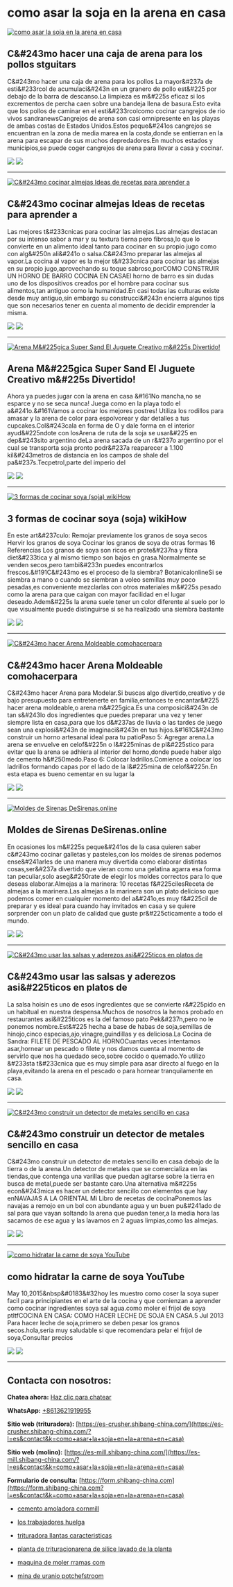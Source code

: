 # como asar la soja en la arena en casa

<a href="https://swt.shibang-china.com/?l=es&img&k=como+asar+la+soja+en+la+arena+en+casa" target="_blank">![como asar la soja en la arena en casa](http://static.shibang-china.com/all-800x300/1131.jpg)</a>

## C&#243mo hacer una caja de arena para los pollos stguitars
C&#243mo hacer una caja de arena para los pollos La mayor&#237a de esti&#233rcol de acumulaci&#243n en un granero de pollo est&#225 por debajo de la barra de descanso.La limpieza es m&#225s eficaz si los excrementos de percha caen sobre una bandeja llena de basura.Esto evita que los pollos de caminar en el esti&#233rcolcomo cocinar cangrejos de rio vivos sandranewsCangrejos de arena son casi omnipresente en las playas de ambas costas de Estados Unidos.Estos peque&#241os cangrejos se encuentran en la zona de media marea en la costa,donde se entierran en la arena para escapar de sus muchos depredadores.En muchos estados y municipios,se puede coger cangrejos de arena para llevar a casa y cocinar.


<a href="https://whatsapp.shibangsoft.com/WhatsApp.php" target="_blank" title="WhatsApp">![](http://static.shibang-china.com/icon/whatsapp.png)</a> <a href="https://swt.shibang-china.com/?l=es&icon&k=como+asar+la+soja+en+la+arena+en+casa" target="_blank">![](http://static.shibang-china.com/icon/chat-es.png)</a>

---

<a href="https://swt.shibang-china.com/?l=es&img&k=como+asar+la+soja+en+la+arena+en+casa" target="_blank">![C&#243mo cocinar almejas Ideas de recetas para aprender a](http://static.shibang-china.com/all-800x300/1205.jpg)</a>

## C&#243mo cocinar almejas Ideas de recetas para aprender a
Las mejores t&#233cnicas para cocinar las almejas.Las almejas destacan por su intenso sabor a mar y su textura tierna pero fibrosa,lo que lo convierte en un alimento ideal tanto para cocinar en su propio jugo como con alg&#250n ali&#241o o salsa.C&#243mo preparar las almejas al vapor.La cocina al vapor es la mejor t&#233cnica para cocinar las almejas en su propio jugo,aprovechando su toque sabroso,porCOMO CONSTRUIR UN HORNO DE BARRO COCINA EN CASAEl horno de barro es sin dudas uno de los dispositivos creados por el hombre para cocinar sus alimentos,tan antiguo como la humanidad.En casi todas las culturas existe desde muy antiguo,sin embargo su construcci&#243n encierra algunos tips que son necesarios tener en cuenta al momento de decidir emprender la misma.


<a href="https://whatsapp.shibangsoft.com/WhatsApp.php" target="_blank" title="WhatsApp">![](http://static.shibang-china.com/icon/whatsapp.png)</a> <a href="https://swt.shibang-china.com/?l=es&icon&k=como+asar+la+soja+en+la+arena+en+casa" target="_blank">![](http://static.shibang-china.com/icon/chat-es.png)</a>

---

<a href="https://swt.shibang-china.com/?l=es&img&k=como+asar+la+soja+en+la+arena+en+casa" target="_blank">![Arena M&#225gica Super Sand El Juguete Creativo m&#225s Divertido!](http://static.shibang-china.com/all-800x300/393.jpg)</a>

## Arena M&#225gica Super Sand El Juguete Creativo m&#225s Divertido!
Ahora ya puedes jugar con la arena en casa &#161No mancha,no se esparce y no se seca nunca! Juega como en la playa todo el a&#241o.&#161Vamos a cocinar los mejores postres! Utiliza los rodillos para amasar y la arena de color para espolvorear y dar detalles a tus cupcakes.Col&#243cala en forma de O y dale forma en el interior ayud&#225ndote con losArena de ruta de la soja se usar&#225 en dep&#243sito argentino deLa arena sacada de un r&#237o argentino por el cual se transporta soja pronto podr&#237a reaparecer a 1.100 kil&#243metros de distancia en los campos de shale del pa&#237s.Tecpetrol,parte del imperio del


<a href="https://whatsapp.shibangsoft.com/WhatsApp.php" target="_blank" title="WhatsApp">![](http://static.shibang-china.com/icon/whatsapp.png)</a> <a href="https://swt.shibang-china.com/?l=es&icon&k=como+asar+la+soja+en+la+arena+en+casa" target="_blank">![](http://static.shibang-china.com/icon/chat-es.png)</a>

---

<a href="https://swt.shibang-china.com/?l=es&img&k=como+asar+la+soja+en+la+arena+en+casa" target="_blank">![3 formas de cocinar soya (soja) wikiHow](http://static.shibang-china.com/all-800x300/1039.jpg)</a>

## 3 formas de cocinar soya (soja) wikiHow
En este art&#237culo: Remojar previamente los granos de soya secos Hervir los granos de soya Cocinar los granos de soya de otras formas 16 Referencias Los granos de soya son ricos en prote&#237na y fibra diet&#233tica y al mismo tiempo son bajos en grasa.Normalmente se venden secos,pero tambi&#233n puedes encontrarlos frescos.&#191C&#243mo es el proceso de la siembra? BotanicalonlineSi se siembra a mano o cuando se siembran a voleo semillas muy poco pesadas,es conveniente mezclarlas con otros materiales m&#225s pesado como la arena para que caigan con mayor facilidad en el lugar deseado.Adem&#225s la arena suele tener un color diferente al suelo por lo que visualmente puede distinguirse si se ha realizado una siembra bastante


<a href="https://whatsapp.shibangsoft.com/WhatsApp.php" target="_blank" title="WhatsApp">![](http://static.shibang-china.com/icon/whatsapp.png)</a> <a href="https://swt.shibang-china.com/?l=es&icon&k=como+asar+la+soja+en+la+arena+en+casa" target="_blank">![](http://static.shibang-china.com/icon/chat-es.png)</a>

---

<a href="https://swt.shibang-china.com/?l=es&img&k=como+asar+la+soja+en+la+arena+en+casa" target="_blank">![C&#243mo hacer Arena Moldeable comohacerpara](http://static.shibang-china.com/all-800x300/456.jpg)</a>

## C&#243mo hacer Arena Moldeable comohacerpara
C&#243mo hacer Arena para Modelar.Si buscas algo divertido,creativo y de bajo presupuesto para entretenerte en familia,entonces te encantar&#225 hacer arena moldeable,o arena m&#225gica.Es una composici&#243n de tan s&#243lo dos ingredientes que puedes preparar una vez y tener siempre lista en casa,para que los d&#237as de lluvia o las tardes de juego sean una explosi&#243n de imaginaci&#243n en tus hijos.&#161C&#243mo construir un horno artesanal ideal para tu patioPaso 5: Agregar arena.La arena se envuelve en celof&#225n o l&#225minas de pl&#225stico para evitar que la arena se adhiera al interior del horno,donde puede haber algo de cemento h&#250medo.Paso 6: Colocar ladrillos.Comience a colocar los ladrillos formando capas por el lado de la l&#225mina de celof&#225n.En esta etapa es bueno cementar en su lugar la


<a href="https://whatsapp.shibangsoft.com/WhatsApp.php" target="_blank" title="WhatsApp">![](http://static.shibang-china.com/icon/whatsapp.png)</a> <a href="https://swt.shibang-china.com/?l=es&icon&k=como+asar+la+soja+en+la+arena+en+casa" target="_blank">![](http://static.shibang-china.com/icon/chat-es.png)</a>

---

<a href="https://swt.shibang-china.com/?l=es&img&k=como+asar+la+soja+en+la+arena+en+casa" target="_blank">![Moldes de Sirenas DeSirenas.online](http://static.shibang-china.com/all-800x300/1073.jpg)</a>

## Moldes de Sirenas DeSirenas.online
En ocasiones los m&#225s peque&#241os de la casa quieren saber c&#243mo cocinar galletas y pasteles,con los moldes de sirenas podemos ense&#241arles de una manera muy divertida como elaborar distintas cosas,ser&#237a divertido que vieran como una gelatina agarra esa forma tan peculiar,solo aseg&#250rate de elegir los moldes correctos para lo que deseas elaborar.Almejas a la marinera: 10 recetas f&#225cilesReceta de almejas a la marinera.Las almejas a la marinera son un plato delicioso que podemos comer en cualquier momento del a&#241o,es muy f&#225cil de preparar y es ideal para cuando hay invitados en casa y se quiere sorprender con un plato de calidad que guste pr&#225cticamente a todo el mundo.


<a href="https://whatsapp.shibangsoft.com/WhatsApp.php" target="_blank" title="WhatsApp">![](http://static.shibang-china.com/icon/whatsapp.png)</a> <a href="https://swt.shibang-china.com/?l=es&icon&k=como+asar+la+soja+en+la+arena+en+casa" target="_blank">![](http://static.shibang-china.com/icon/chat-es.png)</a>

---

<a href="https://swt.shibang-china.com/?l=es&img&k=como+asar+la+soja+en+la+arena+en+casa" target="_blank">![C&#243mo usar las salsas y aderezos asi&#225ticos en platos de](http://static.shibang-china.com/all-800x300/469.jpg)</a>

## C&#243mo usar las salsas y aderezos asi&#225ticos en platos de
La salsa hoisin es uno de esos ingredientes que se convierte r&#225pido en un habitual en nuestra despensa.Muchos de nosotros la hemos probado en restaurantes asi&#225ticos es la del famoso pato Pek&#237n,pero no le ponemos nombre.Est&#225 hecha a base de habas de soja,semillas de hinojo,cinco especias,ajo,vinagre,guindillas y es deliciosa.La Cocina de Sandra: FILETE DE PESCADO AL HORNOCuantas veces intentamos asar,hornear un pescado o filete y nos damos cuenta al momento de servirlo que nos ha quedado seco,sobre cocido o quemado.Yo utilizo &#233sta t&#233cnica que es muy simple para asar directo al fuego en la playa,evitando la arena en el pescado o para hornear tranquilamente en casa.


<a href="https://whatsapp.shibangsoft.com/WhatsApp.php" target="_blank" title="WhatsApp">![](http://static.shibang-china.com/icon/whatsapp.png)</a> <a href="https://swt.shibang-china.com/?l=es&icon&k=como+asar+la+soja+en+la+arena+en+casa" target="_blank">![](http://static.shibang-china.com/icon/chat-es.png)</a>

---

<a href="https://swt.shibang-china.com/?l=es&img&k=como+asar+la+soja+en+la+arena+en+casa" target="_blank">![C&#243mo construir un detector de metales sencillo en casa](http://static.shibang-china.com/all-800x300/111.jpg)</a>

## C&#243mo construir un detector de metales sencillo en casa
C&#243mo construir un detector de metales sencillo en casa debajo de la tierra o de la arena.Un detector de metales que se comercializa en las tiendas,que contenga una varillas que puedan agitarse sobre la tierra en busca de metal,puede ser bastante caro.Una alternativa m&#225s econ&#243mica es hacer un detector sencillo con elementos que hay enNAVAJAS A LA ORIENTAL Mi Libro de recetas de cocinaPonemos las navajas a remojo en un bol con abundante agua y un buen pu&#241ado de sal para que vayan soltando la arena que puedan tener,a la media hora las sacamos de ese agua y las lavamos en 2 aguas limpias,como las almejas.


<a href="https://whatsapp.shibangsoft.com/WhatsApp.php" target="_blank" title="WhatsApp">![](http://static.shibang-china.com/icon/whatsapp.png)</a> <a href="https://swt.shibang-china.com/?l=es&icon&k=como+asar+la+soja+en+la+arena+en+casa" target="_blank">![](http://static.shibang-china.com/icon/chat-es.png)</a>

---

<a href="https://swt.shibang-china.com/?l=es&img&k=como+asar+la+soja+en+la+arena+en+casa" target="_blank">![como hidratar la carne de soya YouTube](http://static.shibang-china.com/all-800x300/672.jpg)</a>

## como hidratar la carne de soya YouTube
May 10,2015&nbsp&#0183&#32hoy les muestro como coser la soya super facil para principiantes en el arte de la cocina y que comienzan a aprender como cocinar ingredientes soya sal agua.como moler el frijol de soya ptltfCOCINA EN CASA: COMO HACER LECHE DE SOJA EN CASA.5 Jul 2013 Para hacer leche de soja,primero se deben pesar los granos secos.hola,seria muy saludable si que recomendara pelar el frijol de soya,Consultar precios


<a href="https://whatsapp.shibangsoft.com/WhatsApp.php" target="_blank" title="WhatsApp">![](http://static.shibang-china.com/icon/whatsapp.png)</a> <a href="https://swt.shibang-china.com/?l=es&icon&k=como+asar+la+soja+en+la+arena+en+casa" target="_blank">![](http://static.shibang-china.com/icon/chat-es.png)</a>

---
## Contacta con nosotros:

**Chatea ahora:** [Haz clic para chatear](https://swt.shibang-china.com?l=es&contact&k=como+asar+la+soja+en+la+arena+en+casa)

**WhatsApp:**  [+8613621919955](https://whatsapp.shibangsoft.com/WhatsApp.php)

**Sitio web (trituradora):** [https://es-crusher.shibang-china.com/](https://es-crusher.shibang-china.com/?l=es&contact&k=como+asar+la+soja+en+la+arena+en+casa)

**Sitio web (molino):** [https://es-mill.shibang-china.com/](https://es-mill.shibang-china.com/?l=es&contact&k=como+asar+la+soja+en+la+arena+en+casa)

**Formulario de consulta:** [https://form.shibang-china.com](https://form.shibang-china.com?l=es&contact&k=como+asar+la+soja+en+la+arena+en+casa)

* [cemento amoladora cornmill](../94/cemento%20amoladora%20cornmill.md)

* [los trabajadores huelga](../91/los%20trabajadores%20huelga.md)

* [trituradora llantas caracteristicas](../87/trituradora%20llantas%20caracteristicas.md)

* [planta de trituracionarena de silice lavado de la planta](../89/planta%20de%20trituracionarena%20de%20silice%20lavado%20de%20la%20planta.md)

* [maquina de moler rramas com](../89/maquina%20de%20moler%20rramas%20com.md)

* [mina de uranio potchefstroom](../89/mina%20de%20uranio%20potchefstroom.md)